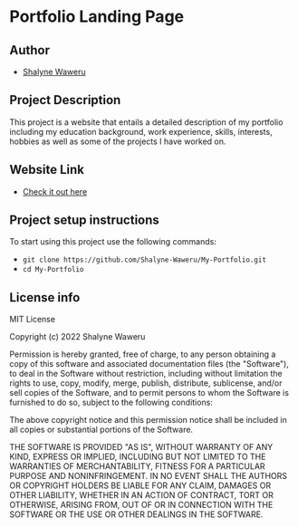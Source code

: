 # Portfolio Landing Page

## Author
- [Shalyne Waweru](https://github.com/Shalyne-Waweru/My-Portfolio.git)

## Project Description
This project is a website that entails a detailed description of my portfolio including my education background, work experience, skills, interests, hobbies as well as some of the projects I have worked on.

## Website Link
- [Check it out here](https://shalyne-waweru.github.io/My-Portfolio/)

## Project setup instructions
To start using this project use the following commands:

- `git clone https://github.com/Shalyne-Waweru/My-Portfolio.git`
- `cd My-Portfolio`

## License info
MIT License

Copyright (c) 2022 Shalyne Waweru

Permission is hereby granted, free of charge, to any person obtaining a copy
of this software and associated documentation files (the "Software"), to deal
in the Software without restriction, including without limitation the rights
to use, copy, modify, merge, publish, distribute, sublicense, and/or sell
copies of the Software, and to permit persons to whom the Software is
furnished to do so, subject to the following conditions:

The above copyright notice and this permission notice shall be included in all
copies or substantial portions of the Software.

THE SOFTWARE IS PROVIDED "AS IS", WITHOUT WARRANTY OF ANY KIND, EXPRESS OR
IMPLIED, INCLUDING BUT NOT LIMITED TO THE WARRANTIES OF MERCHANTABILITY,
FITNESS FOR A PARTICULAR PURPOSE AND NONINFRINGEMENT. IN NO EVENT SHALL THE
AUTHORS OR COPYRIGHT HOLDERS BE LIABLE FOR ANY CLAIM, DAMAGES OR OTHER
LIABILITY, WHETHER IN AN ACTION OF CONTRACT, TORT OR OTHERWISE, ARISING FROM,
OUT OF OR IN CONNECTION WITH THE SOFTWARE OR THE USE OR OTHER DEALINGS IN THE
SOFTWARE.
